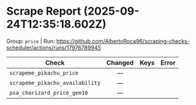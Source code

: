 # Scrape Report (2025-09-24T12:35:18.602Z)

Group: `price`  |  Run: https://github.com/AlbertoRoca96/scraping-checks-scheduler/actions/runs/17976789945

| Check | Changed | Keys | Error |
|---|:---:|:--|:--|
| `scrapeme_pikachu_price` | — |  |  |
| `scrapeme_pikachu_availability` | — |  |  |
| `psa_charizard_price_gem10` | — |  |  |
